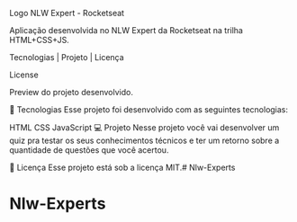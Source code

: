 Logo NLW Expert - Rocketseat

Aplicação desenvolvida no NLW Expert da Rocketseat na trilha HTML+CSS+JS.

Tecnologias   |    Projeto   |    Licença

License


Preview do projeto desenvolvido.

🚀 Tecnologias
Esse projeto foi desenvolvido com as seguintes tecnologias:

HTML
CSS
JavaScript
💻 Projeto
Nesse projeto você vai desenvolver um quiz pra testar os seus conhecimentos técnicos e ter um retorno sobre a quantidade de questões que você acertou.

📝 Licença
Esse projeto está sob a licença MIT.# Nlw-Experts
# Nlw-Experts
